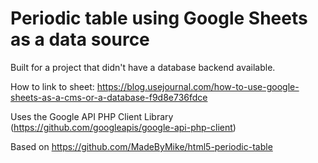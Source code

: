 Periodic table using Google Sheets as a data source
===================================================

Built for a project that didn't have a database backend available.

How to link to sheet: <a href="https://blog.usejournal.com/how-to-use-google-sheets-as-a-cms-or-a-database-f9d8e736fdce">https://blog.usejournal.com/how-to-use-google-sheets-as-a-cms-or-a-database-f9d8e736fdce</a>

Uses the Google API PHP Client Library (<a href="https://github.com/googleapis/google-api-php-client">https://github.com/googleapis/google-api-php-client</a>)

Based on <a href="https://github.com/MadeByMike/html5-periodic-table">https://github.com/MadeByMike/html5-periodic-table</a>
